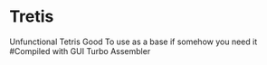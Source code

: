 # Tretis
  Unfunctional Tetris
  Good To use as a base if somehow you need it
#Compiled with GUI Turbo Assembler
